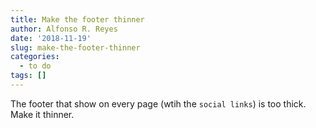 ```yaml
---
title: Make the footer thinner
author: Alfonso R. Reyes
date: '2018-11-19'
slug: make-the-footer-thinner
categories:
  - to do
tags: []
---
```



The footer that show on every page (wtih the `social links`) is too thick. Make it thinner.